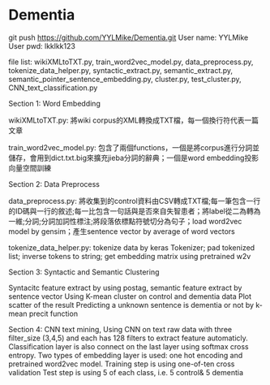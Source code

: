 # Dementia

git push https://github.com/YYLMike/Dementia.git
User name: YYLMike
User pwd: lkklkk123

file list: wikiXMLtoTXT.py, train_word2vec_model.py, data_preprocess.py, tokenize_data_helper.py,               syntactic_extract.py, semantic_extract.py, semantic_pointer_sentence_embedding.py,                   cluster.py, test_cluster.py, 
           CNN_text_classification.py

Section 1: Word Embedding

wikiXMLtoTXT.py:
    將wiki corpus的XML轉換成TXT檔，每一個換行符代表一篇文章

train_word2vec_model.py: 
    包含了兩個functions，一個是將corpus進行分詞並儲存，會用到dict.txt.big來擴充jieba分詞的辭典；一個是word embedding投影向量空間訓練

Section 2: Data Preprocess

data_preprocess.py: 
    將收集到的control資料由CSV轉成TXT檔;每一筆包含一行的ID碼與一行的敘述;每一比包含一句話與是否來自失智患者；將label從二為轉為一維;分詞;分詞加詞性標注;將段落依標點符號切分為句子；load word2vec model by gensim；產生sentence vector by average of word vectors

tokenize_data_helper.py:
    tokenize data by keras Tokenizer; pad tokenized list; inverse tokens to string;
    get embedding matrix using pretrained w2v

Section 3: Syntactic and Semantic Clustering

Syntacitc feature extract by using postag, semantic feature extract by sentence vector
Using K-mean cluster on control and dementia data
Plot scatter of the result
Predicting a unknown sentence is dementia or not by k-mean precit function

Section 4: CNN text mining, 
Using CNN on text raw data with three filter_size (3,4,5) and each has 128 filters to extract feature automaticly.
Classification layer is also connect on the last layer using softmax cross entropy.
Two types of embedding layer is used: one hot encoding and pretrained word2vec model.
Training step is using one-of-ten cross validation
Test step is using 5 of each class, i.e. 5 control& 5 dementia
